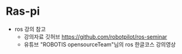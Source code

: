 # Ras-pi
- ros 강의 참고
    - 강의자료 깃허브 https://github.com/robotpilot/ros-seminar
    - 유튜브 "ROBOTIS opensourceTeam"님의 ros 한글코스 강의영상